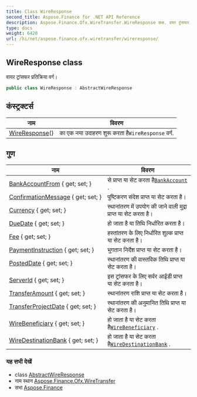 ```yaml
---
title: Class WireResponse
second_title: Aspose.Finance for .NET API Reference
description: Aspose.Finance.Ofx.WireTransfer.WireResponse कक्ष. वयर ट्रंसफर प्रतक्रय वर्ग
type: docs
weight: 6420
url: /hi/net/aspose.finance.ofx.wiretransfer/wireresponse/
---
```

## WireResponse class

वायर ट्रांसफर प्रतिक्रिया वर्ग।

```csharp
public class WireResponse : AbstractWireResponse
```

## कंस्ट्रक्टर्स

| नाम | विवरण |
| --- | --- |
| [WireResponse](wireresponse/)() | का एक नया उदाहरण शुरू करता है`WireResponse` वर्ग. |

## गुण

| नाम | विवरण |
| --- | --- |
| [BankAccountFrom](../../aspose.finance.ofx.wiretransfer/wireresponse/bankaccountfrom/) { get; set; } | से प्राप्त या सेट करता है[`BankAccount`](../../aspose.finance.ofx/bankaccount/) . |
| [ConfirmationMessage](../../aspose.finance.ofx.wiretransfer/wireresponse/confirmationmessage/) { get; set; } | पुष्टिकरण संदेश प्राप्त या सेट करता है। |
| [Currency](../../aspose.finance.ofx.wiretransfer/wireresponse/currency/) { get; set; } | स्थानांतरण में उपयोग की जाने वाली मुद्रा प्राप्त या सेट करता है। |
| [DueDate](../../aspose.finance.ofx.wiretransfer/wireresponse/duedate/) { get; set; } | हो जाता है या तिथि निर्धारित करता है। |
| [Fee](../../aspose.finance.ofx.wiretransfer/wireresponse/fee/) { get; set; } | हस्तांतरण के लिए निर्धारित शुल्क प्राप्त या सेट करता है। |
| [PaymentInstruction](../../aspose.finance.ofx.wiretransfer/wireresponse/paymentinstruction/) { get; set; } | भुगतान निर्देश प्राप्त या सेट करता है। |
| [PostedDate](../../aspose.finance.ofx.wiretransfer/wireresponse/posteddate/) { get; set; } | स्थानांतरण की वास्तविक तिथि प्राप्त या सेट करता है। |
| [ServerId](../../aspose.finance.ofx.wiretransfer/wireresponse/serverid/) { get; set; } | इस ट्रांसफर के लिए सर्वर आईडी प्राप्त या सेट करता है। |
| [TransferAmount](../../aspose.finance.ofx.wiretransfer/wireresponse/transferamount/) { get; set; } | स्थानांतरण राशि प्राप्त या सेट करता है। |
| [TransferProjectDate](../../aspose.finance.ofx.wiretransfer/wireresponse/transferprojectdate/) { get; set; } | स्थानांतरण की अनुमानित तिथि प्राप्त या सेट करता है। |
| [WireBeneficiary](../../aspose.finance.ofx.wiretransfer/wireresponse/wirebeneficiary/) { get; set; } | हो जाता है या सेट करता है[`WireBeneficiary`](./wirebeneficiary/) . |
| [WireDestinationBank](../../aspose.finance.ofx.wiretransfer/wireresponse/wiredestinationbank/) { get; set; } | हो जाता है या सेट करता है[`WireDestinationBank`](./wiredestinationbank/) . |

### यह सभी देखें

* class [AbstractWireResponse](../abstractwireresponse/)
* नाम स्थान [Aspose.Finance.Ofx.WireTransfer](../../aspose.finance.ofx.wiretransfer/)
* सभा [Aspose.Finance](../../)


